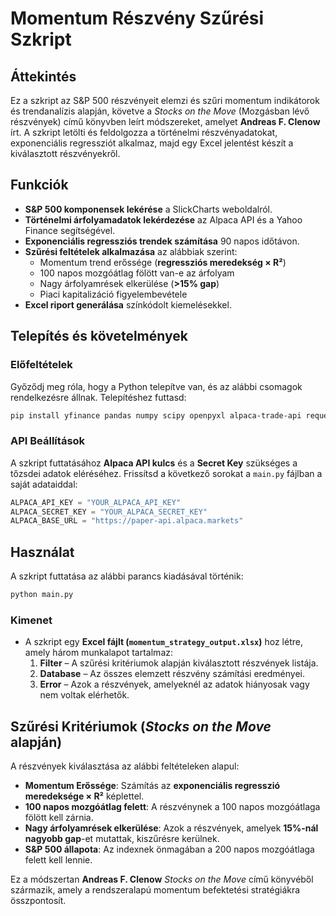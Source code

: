 # Momentum Részvény Szűrési Szkript

## Áttekintés
Ez a szkript az S&P 500 részvényeit elemzi és szűri momentum indikátorok és trendanalízis alapján, követve a *Stocks on the Move* (Mozgásban lévő részvények) című könyvben leírt módszereket, amelyet **Andreas F. Clenow** írt. A szkript letölti és feldolgozza a történelmi részvényadatokat, exponenciális regressziót alkalmaz, majd egy Excel jelentést készít a kiválasztott részvényekről.

## Funkciók
- **S&P 500 komponensek lekérése** a SlickCharts weboldalról.
- **Történelmi árfolyamadatok lekérdezése** az Alpaca API és a Yahoo Finance segítségével.
- **Exponenciális regressziós trendek számítása** 90 napos időtávon.
- **Szűrési feltételek alkalmazása** az alábbiak szerint:
  - Momentum trend erőssége (**regressziós meredekség × R²**)
  - 100 napos mozgóátlag fölött van-e az árfolyam
  - Nagy árfolyamrések elkerülése (**>15% gap**)
  - Piaci kapitalizáció figyelembevétele
- **Excel riport generálása** színkódolt kiemelésekkel.

## Telepítés és követelmények
### Előfeltételek
Győződj meg róla, hogy a Python telepítve van, és az alábbi csomagok rendelkezésre állnak. Telepítéshez futtasd:

```sh
pip install yfinance pandas numpy scipy openpyxl alpaca-trade-api requests beautifulsoup4
```

### API Beállítások
A szkript futtatásához **Alpaca API kulcs** és a **Secret Key** szükséges a tőzsdei adatok eléréséhez. Frissítsd a következő sorokat a `main.py` fájlban a saját adataiddal:

```python
ALPACA_API_KEY = "YOUR_ALPACA_API_KEY"
ALPACA_SECRET_KEY = "YOUR_ALPACA_SECRET_KEY"
ALPACA_BASE_URL = "https://paper-api.alpaca.markets"
```

## Használat
A szkript futtatása az alábbi parancs kiadásával történik:

```sh
python main.py
```

### Kimenet
- A szkript egy **Excel fájlt (`momentum_strategy_output.xlsx`)** hoz létre, amely három munkalapot tartalmaz:
  1. **Filter** – A szűrési kritériumok alapján kiválasztott részvények listája.
  2. **Database** – Az összes elemzett részvény számítási eredményei.
  3. **Error** – Azok a részvények, amelyeknél az adatok hiányosak vagy nem voltak elérhetők.

## Szűrési Kritériumok (*Stocks on the Move* alapján)
A részvények kiválasztása az alábbi feltételeken alapul:
- **Momentum Erőssége**: Számítás az **exponenciális regresszió meredeksége × R²** képlettel.
- **100 napos mozgóátlag felett**: A részvénynek a 100 napos mozgóátlaga fölött kell zárnia.
- **Nagy árfolyamrések elkerülése**: Azok a részvények, amelyek **15%-nál nagyobb gap**-et mutattak, kiszűrésre kerülnek.
- **S&P 500 állapota**: Az indexnek önmagában a 200 napos mozgóátlaga felett kell lennie.

Ez a módszertan **Andreas F. Clenow** *Stocks on the Move* című könyvéből származik, amely a rendszeralapú momentum befektetési stratégiákra összpontosít.

